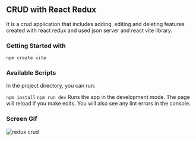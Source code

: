 <h2>CRUD with React Redux</h2>

It is a crud application that includes adding, editing and deleting features created with react redux and used json server and react vite library.

<h3>Getting Started with</h3>

`npm create vite`

<h3>Available Scripts</h3>

In the project directory, you can run:

`npm install`
`npm run dev`
Runs the app in the development mode. The page will reload if you make edits. You will also see any lint errors in the console.

<h3>Screen Gif</h3>

![redux crud](https://github.com/begpan/crudRedux/assets/145170180/7fef38f2-3e3d-4a8c-9f16-86be1151ba0c)
